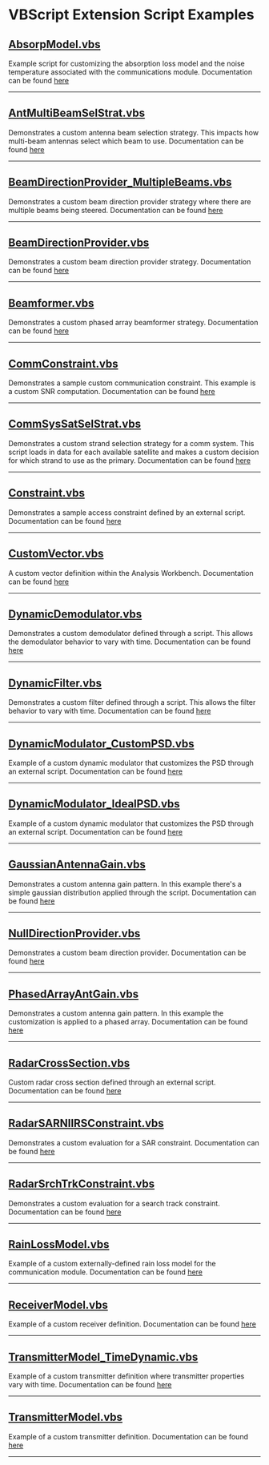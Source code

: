 # VBScript Extension Script Examples

## [AbsorpModel.vbs](AbsorpModel.vbs)

Example script for customizing the absorption loss model and the noise temperature associated with the communications module. Documentation can be found [here](https://help.agi.com/stkdevkit/index.htm#../Subsystems/pluginScripts/Content/commPoints.htm#absorptionloss)

---

## [AntMultiBeamSelStrat.vbs](AntMultiBeamSelStrat.vbs)

Demonstrates a custom antenna beam selection strategy. This impacts how multi-beam antennas select which beam to use. Documentation can be found [here](https://help.agi.com/stkdevkit/index.htm#../Subsystems/pluginScripts/Content/commPoints.htm#antennaMultibeam)

---

## [BeamDirectionProvider_MultipleBeams.vbs](BeamDirectionProvider_MultipleBeams.vbs)

Demonstrates a custom beam direction provider strategy where there are multiple beams being steered. Documentation can be found [here](https://help.agi.com/stk/12.2.0/index.htm#../Subsystems/pluginScripts/Content/commPoints.htm#directionprovider)

---

## [BeamDirectionProvider.vbs](BeamDirectionProvider.vbs)

Demonstrates a custom beam direction provider strategy. Documentation can be found [here](https://help.agi.com/stk/12.2.0/index.htm#../Subsystems/pluginScripts/Content/commPoints.htm#directionprovider)

---

## [Beamformer.vbs](Beamformer.vbs)

Demonstrates a custom phased array beamformer strategy. Documentation can be found [here](https://help.agi.com/stk/12.2.0/index.htm#../Subsystems/pluginScripts/Content/commPoints.htm#beamformer)

---

## [CommConstraint.vbs](CommConstraint.vbs)

Demonstrates a sample custom communication constraint. This example is a custom SNR computation. Documentation can be found [here](https://help.agi.com/stkdevkit/index.htm#../Subsystems/pluginScripts/Content/commPoints.htm#commConstraint)

---

## [CommSysSatSelStrat.vbs](CommSysSatSelStrat.vbs)

Demonstrates a custom strand selection strategy for a comm system. This script loads in data for each available satellite and makes a custom decision for which strand to use as the primary. Documentation can be found [here](https://help.agi.com/stkdevkit/index.htm#../Subsystems/pluginScripts/Content/commPoints.htm#CommSys)

---

## [Constraint.vbs](Constraint.vbs)

Demonstrates a sample access constraint defined by an external script. Documentation can be found [here](https://help.agi.com/stkdevkit/index.htm#../Subsystems/pluginScripts/Content/accessPoints.htm)

---

## [CustomVector.vbs](CustomVector.vbs)

A custom vector definition within the Analysis Workbench. Documentation can be found [here](https://help.agi.com/stkdevkit/index.htm#../Subsystems/pluginScripts/Content/vgtPoints.htm#customvector)

---

## [DynamicDemodulator.vbs](DynamicDemodulator.vbs)

Demonstrates a custom demodulator defined through a script. This allows the demodulator behavior to vary with time. Documentation can be found [here](https://help.agi.com/stkdevkit/index.htm#../Subsystems/pluginScripts/Content/commPoints.htm#Demodulator)

---

## [DynamicFilter.vbs](DynamicFilter.vbs)

Demonstrates a custom filter defined through a script. This allows the filter behavior to vary with time. Documentation can be found [here](https://help.agi.com/stkdevkit/index.htm#../Subsystems/pluginScripts/Content/commPoints.htm#filter)

---

## [DynamicModulator_CustomPSD.vbs](DynamicModulator_CustomPSD.vbs)

Example of a custom dynamic modulator that customizes the PSD through an external script. Documentation can be found [here](https://help.agi.com/stkdevkit/index.htm#../Subsystems/pluginScripts/Content/commPoints.htm#Modulation)

---

## [DynamicModulator_IdealPSD.vbs](DynamicModulator_IdealPSD.vbs)

Example of a custom dynamic modulator that customizes the PSD through an external script. Documentation can be found [here](https://help.agi.com/stkdevkit/index.htm#../Subsystems/pluginScripts/Content/commPoints.htm#Modulation)

---

## [GaussianAntennaGain.vbs](GaussianAntennaGain.vbs)

Demonstrates a custom antenna gain pattern. In this example there's a simple gaussian distribution applied through the script. Documentation can be found [here](https://help.agi.com/stkdevkit/index.htm#../Subsystems/pluginScripts/Content/commPoints.htm#antennagain)

---

## [NullDirectionProvider.vbs](NullDirectionProvider.vbs)

Demonstrates a custom beam direction provider. Documentation can be found [here](https://help.agi.com/stk/12.2.0/index.htm#../Subsystems/pluginScripts/Content/commPoints.htm#directionprovider)

---

## [PhasedArrayAntGain.vbs](PhasedArrayAntGain.vbs)

Demonstrates a custom antenna gain pattern. In this example the customization is applied to a phased array. Documentation can be found [here](https://help.agi.com/stkdevkit/index.htm#../Subsystems/pluginScripts/Content/commPoints.htm#antennagain)

---

## [RadarCrossSection.vbs](RadarCrossSection.vbs)

Custom radar cross section defined through an external script. Documentation can be found [here](https://help.agi.com/stk/12.2.0/index.htm#../Subsystems/pluginScripts/Content/commPoints.htm#rcs)

---

## [RadarSARNIIRSConstraint.vbs](RadarSARNIIRSConstraint.vbs)

Demonstrates a custom evaluation for a SAR constraint. Documentation can be found [here](https://help.agi.com/stkdevkit/index.htm#../Subsystems/pluginScripts/Content/commPoints.htm#sar)

---

## [RadarSrchTrkConstraint.vbs](RadarSrchTrkConstraint.vbs)

Demonstrates a custom evaluation for a search track constraint. Documentation can be found [here](https://help.agi.com/stkdevkit/index.htm#../Subsystems/pluginScripts/Content/commPoints.htm#searchtrack)

---

## [RainLossModel.vbs](RainLossModel.vbs)

Example of a custom externally-defined rain loss model for the communication module. Documentation can be found [here](https://help.agi.com/stkdevkit/index.htm#../Subsystems/pluginScripts/Content/commPoints.htm#rainloss)

---

## [ReceiverModel.vbs](ReceiverModel.vbs)

Example of a custom receiver definition. Documentation can be found [here](https://help.agi.com/stkdevkit/index.htm#../Subsystems/pluginScripts/Content/commPoints.htm#rcvr)

---

## [TransmitterModel_TimeDynamic.vbs](TransmitterModel_TimeDynamic.vbs)

Example of a custom transmitter definition where transmitter properties vary with time. Documentation can be found [here](https://help.agi.com/stkdevkit/index.htm#../Subsystems/pluginScripts/Content/commPoints.htm#xmtr)

---

## [TransmitterModel.vbs](TransmitterModel.vbs)

Example of a custom transmitter definition. Documentation can be found [here](https://help.agi.com/stkdevkit/index.htm#../Subsystems/pluginScripts/Content/commPoints.htm#xmtr)

---
